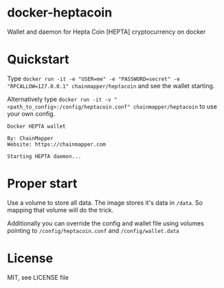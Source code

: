 # docker-heptacoin
Wallet and daemon for Hepta Coin [HEPTA] cryptocurrency on docker

# Quickstart
Type `docker run -it -e "USER=me" -e "PASSWORD=secret" -e "RPCALLOW=127.0.0.1" chainmapper/heptacoin` and see the wallet starting.

Alternatively type `docker run -it -v "<path_to_config>:/config/heptacoin.conf" chainmapper/heptacoin` to use your own config.

```
Docker HEPTA wallet

By: ChainMapper
Website: https://chainmapper.com

Starting HEPTA daemon...
```

# Proper start
Use a volume to store all data. The image stores it's data in `/data`. So mapping that volume will do the trick.

Additionally you can override the config and wallet file using volumes pointing to `/config/heptacoin.conf` and `/config/wallet.data`

# License
MIT, see LICENSE file
